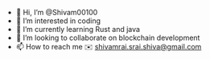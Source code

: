 - 👋 Hi, I’m @Shivam00100
- 👀 I’m interested in coding 
- 🌱 I’m currently learning Rust and java
- 💞️ I’m looking to collaborate on blockchain development
- 📫 How to reach me :envelope: shivamrai.srai.shiva@gmail.com

<!---
Shivam00100/Shivam00100 is a ✨ special ✨ repository because its `README.md` (this file) appears on your GitHub profile.
You can click the Preview link to take a look at your changes.
--->
